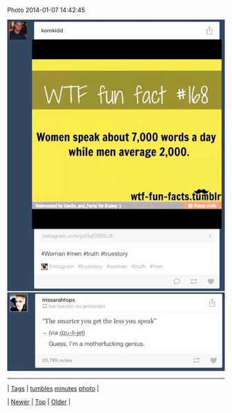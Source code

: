 <!--
title: Photo 2014-01-07 14
date: 2020-06-28T15:27:00.236Z
tags: tumbles, minutes, photo
-->


Photo 2014-01-07 14:42:45

![](72553435688-0.jpg)
![](72553435688-1.jpg)

<!--BOTTOM-POST-NAVIGATION-->
---

| [Tags](tags.md) | [tumbles](tag-tumbles.md) [minutes](tag-minutes.md) [photo](tag-photo.md) |

| [Newer](72543179413.md) | [Top](index.md) | [Older](72554263218.md) |